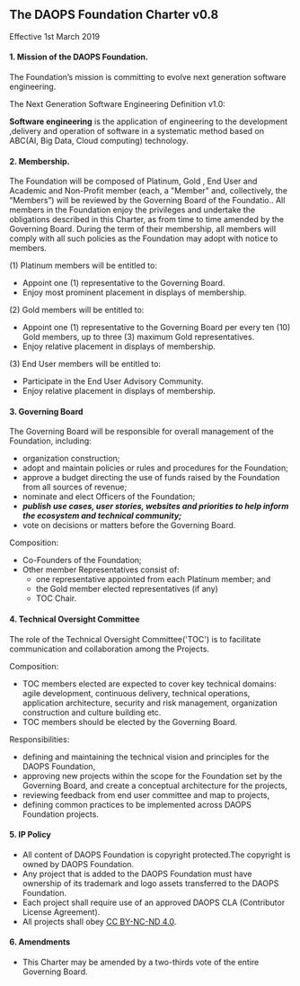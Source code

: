 ## The DAOPS Foundation Charter v0.8

Effective 1st March 2019

#### 1. Mission of the DAOPS Foundation.

The Foundation’s mission is committing to evolve next generation software engineering.

The Next Generation Software Engineering Definition v1.0:

**Software engineering** is the application of engineering  to the development ,delivery and operation of software in a systematic method based on ABC(AI, Big Data, Cloud computing) technology.

#### 2. Membership.

The Foundation will be composed of Platinum, Gold , End User and Academic and Non-Profit member  (each, a "Member" and, collectively, the “Members”) will be reviewed by the Governing Board of the Foundatio.. All members in the Foundation enjoy the privileges and undertake the obligations described in this Charter, as from time to time amended by the Governing Board. During the term of their membership, all members will comply with all such policies as the Foundation may adopt with notice to members.

(1) Platinum members will be entitled to:

- Appoint one (1) representative to the Governing Board.
- Enjoy most prominent placement in displays of membership.

(2) Gold members will be entitled to:

- Appoint one (1) representative to the  Governing Board per every ten (10) Gold members, up to three (3) maximum Gold representatives.
- Enjoy relative placement in displays of membership.

(3) End User members will be entitled to:

- Participate in the End User Advisory Community.
- Enjoy relative placement in displays of membership.

#### 3. Governing Board

 The Governing Board will be responsible for overall management of the Foundation, including:

- organization construction;
- adopt and maintain policies or rules and procedures for the Foundation;
- approve a budget directing the use of funds raised by the Foundation from all sources of revenue;
- nominate and elect Officers of the Foundation;
- ***publish use cases, user stories, websites and priorities to help inform the ecosystem and technical community;***
- vote on  decisions or matters  before the Governing Board.

Composition:

- Co-Founders of the Foundation;
- Other member Representatives consist of:
  - one representative appointed from each Platinum member; and
  - the Gold member elected representatives (if any)
  - TOC Chair.

#### 4. Technical Oversight Committee 

The role of the  Technical Oversight Committee('TOC') is to facilitate communication and collaboration among the Projects. 

Composition:

- TOC members elected are expected to cover key technical domains: agile development, continuous delivery, technical operations, application architecture, security and risk management, organization construction and culture building etc.
- TOC members should be elected by the Governing Board.

Responsibilities:

- defining and maintaining the technical vision and principles for the DAOPS Foundation,
- approving new projects within the scope for the Foundation set by the Governing Board, and create a conceptual architecture for the projects,
- reviewing feedback from end user committee and map to projects,
- defining common practices to be implemented across DAOPS Foundation projects.

#### 5. IP Policy

- All content of DAOPS Foundation is copyright protected.The copyright is owned by DAOPS Foundation.
- Any project that is added to the DAOPS Foundation must have ownership of its trademark and logo assets transferred to the DAOPS Foundation.
- Each project shall require use of an approved DAOPS CLA (Contributor License Agreement). 
- All projects shall obey [CC BY-NC-ND 4.0](https://creativecommons.org/licenses/by-nc-nd/4.0/).

#### 6. Amendments

- This Charter may be amended by a two-thirds vote of the entire Governing Board.
